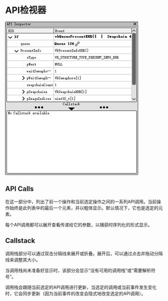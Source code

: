 # API检视器
![](./img/7.API_inspector.png)
## API Calls
在这一部分中，列出了前一个操作和当前选定操作之间的一系列API调用。当前操作始终是此列表中的最后一个元素，并以粗体显示。默认情况下，它也是选定的元素。

每个API调用都可以展开查看传递给它的参数，以捕获时序列化的形式显示。

## Callstack
调用栈部分可以通过双击分隔线来展开或折叠。展开后，可以通过点击并拖动分隔线来调整其大小。

当调用栈尚未准备好显示时，该部分会显示“没有可用的调用栈”或“需要解析符号”。

调用栈会跟随当前选定的API调用进行更新，当选定的调用或当前事件发生变化时，它会同步更新（因为当前事件的改变会隐式地改变选定的API调用）。

